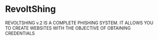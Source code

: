 # RevoltShing
 REVOLTSHING v.2 IS A COMPLETE PHISHING SYSTEM. IT ALLOWS YOU TO CREATE WEBSITES WITH THE OBJECTIVE OF OBTAINING CREDENTIALS
